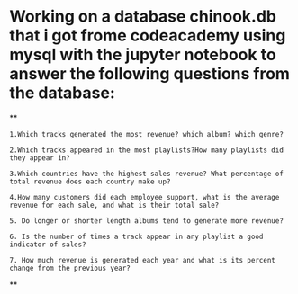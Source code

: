# Working on a database chinook.db that i got frome codeacademy using mysql with the jupyter notebook to answer the following questions from the database:

** 
    
    1.Which tracks generated the most revenue? which album? which genre?

    2.Which tracks appeared in the most playlists?How many playlists did they appear in?
    
    3.Which countries have the highest sales revenue? What percentage of total revenue does each country make up?
    
    4.How many customers did each employee support, what is the average revenue for each sale, and what is their total sale?
    
    5. Do longer or shorter length albums tend to generate more revenue?
    
    6. Is the number of times a track appear in any playlist a good indicator of sales?
    
    7. How much revenue is generated each year and what is its percent change from the previous year?
    
**
